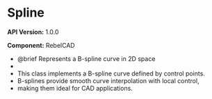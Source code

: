 # Spline

**API Version:** 1.0.0

**Component:** RebelCAD

* @brief Represents a B-spline curve in 2D space
 * 
 * This class implements a B-spline curve defined by control points.
 * B-splines provide smooth curve interpolation with local control,
 * making them ideal for CAD applications.

